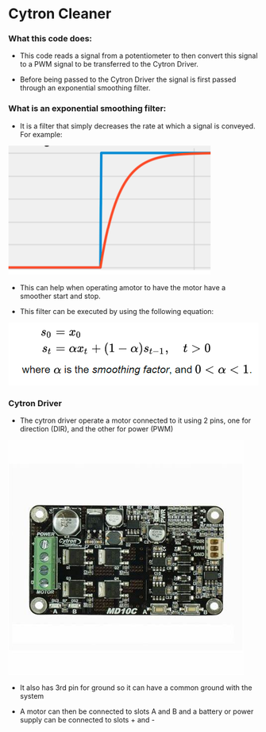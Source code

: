 # Cytron Cleaner

### What this code does:
-   This code reads a signal from a potentiometer to then convert this signal to a PWM signal to be transferred to the Cytron Driver.

-   Before being passed to the Cytron Driver the signal is first passed through an exponential smoothing filter.

### What is an exponential smoothing filter:
-   It is a filter that simply decreases the rate at which a signal is conveyed. For example:

![The omnidirectional three-wheel](imgs/pic1.png)

-   This can help when operating amotor to have the motor have a smoother start and stop.

-   This filter can be executed by using the following equation:

![The omnidirectional three-wheel](imgs/pic2.png)

### Cytron Driver
-   The cytron driver operate a motor connected to it using 2 pins, one for direction (DIR), and the other for power (PWM)

![The omnidirectional three-wheel](imgs/OIP.jpeg)

-   It also has 3rd pin for ground so it can have a common ground with the system

-   A motor can then be connected to slots A and B and a battery or power supply can be connected to slots + and -

